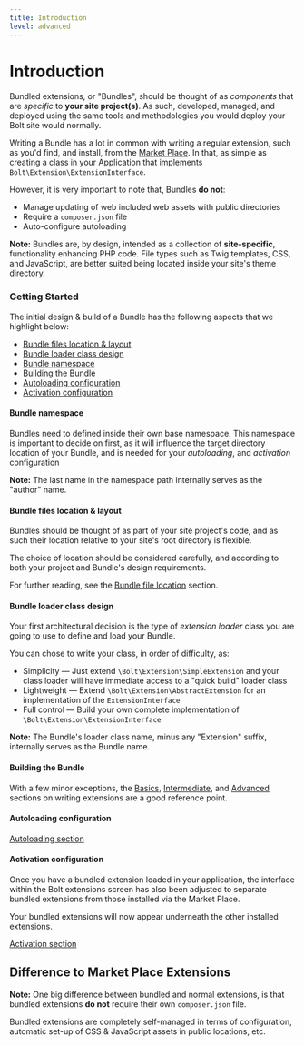 ```yaml
---
title: Introduction
level: advanced
---
```

Introduction
============

Bundled extensions, or "Bundles", should be thought of as _components_ that are
_specific_ to **your site project(s)**. As such, developed, managed, and
deployed using the same tools and methodologies you would deploy your Bolt site
would normally.

Writing a Bundle has a lot in common with writing a regular extension, such as
you'd find, and install, from the [Market Place][market]. In that, as simple as
creating a class in your Application that implements
`Bolt\Extension\ExtensionInterface`.

However, it is very important to note that, Bundles **do not**:
  * Manage updating of web included web assets with public directories
  * Require a `composer.json` file
  * Auto-configure autoloading

<p class="note"><strong>Note:</strong> Bundles are, by design, intended
as a collection of <strong>site-specific</strong>, functionality
enhancing PHP code. File types such as Twig templates, CSS, and
JavaScript, are better suited being located inside your site's theme
directory.</p>


### Getting Started

The initial design & build of a Bundle has the following aspects that we
highlight below:
  * [Bundle files location & layout](#bundle-files-location-amp-layout)
  * [Bundle loader class design](#bundle-loader-class-design)
  * [Bundle namespace](#bundle-namespace)
  * [Building the Bundle](#building-the-bundle)
  * [Autoloading configuration](#autoloading-configuration)
  * [Activation configuration](#activation-configuration)


#### Bundle namespace

Bundles need to defined inside their own base namespace. This namespace
is important to decide on first, as it will influence the target
directory location of your Bundle, and is needed for your _autoloading_,
and _activation_ configuration

<p class="note"><strong>Note:</strong> The last name in the namespace
path internally serves as the "author" name.</p>


#### Bundle files location & layout

Bundles should be thought of as part of your site project's code, and as such
their location relative to your site's root directory is flexible.

The choice of location should be considered carefully, and according to both
your project and Bundle's design requirements.

For further reading, see the [Bundle file location][file-location] section.


#### Bundle loader class design

Your first architectural decision is the type of _extension loader_ class you
are going to use to define and load your Bundle.

You can chose to write your class, in order of difficulty, as:
  * Simplicity — Just extend `\Bolt\Extension\SimpleExtension` and your class
    loader will have immediate access to a "quick build" loader class
  * Lightweight — Extend `\Bolt\Extension\AbstractExtension` for an
    implementation of the `ExtensionInterface`
  * Full control — Build your own complete implementation of
    `\Bolt\Extension\ExtensionInterface`

<p class="note"><strong>Note:</strong> The Bundle's loader class name,
minus any "Extension" suffix, internally serves as the Bundle name.</p>


#### Building the Bundle

With a few minor exceptions, the [Basics][extensions-basics],
[Intermediate][extensions-intermediate], and
[Advanced][extensions-advanced] sections on writing extensions are a
good reference point.


#### Autoloading configuration

[Autoloading section][autoloading]


#### Activation configuration

Once you have a bundled extension loaded in your application, the interface
within the Bolt extensions screen has also been adjusted to separate bundled
extensions from those installed via the Market Place.

Your bundled extensions will now appear underneath the other installed
extensions.

[Activation section][activation]


Difference to Market Place Extensions
-------------------------------------

<p class="note"><strong>Note:</strong> One big difference between bundled and
normal extensions, is that bundled extensions <strong>do not</strong> require
their own <code>composer.json</code> file.</p>

Bundled extensions are completely self-managed in terms of configuration,
automatic set-up of CSS & JavaScript assets in public locations, etc.

[file-location]: bundled/file-location
[autoloading]: bundled/autoloading
[activation]: bundled/activation
[extensions-basics]: ../basics/basics
[extensions-intermediate]: ../basics/intermediate
[extensions-advanced]: ../basics/advanced
[market]: https://market.bolt.cm/
